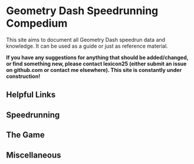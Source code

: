 # Geometry Dash Speedrunning Compedium
This site aims to document all Geometry Dash speedrun data and knowledge. It can be used as a guide or just as reference material.

**If you have any suggestions for anything that should be added/changed, or find something new, please contact lexicon25 (either submit an issue on github.com or contact me elsewhere). This site is constantly under construction!**

## Helpful Links

## Speedrunning

## The Game

## Miscellaneous
